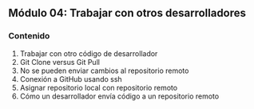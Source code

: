 ## Módulo 04: Trabajar con otros desarrolladores

### Contenido

1. Trabajar con otro código de desarrollador
2. Git Clone versus Git Pull
3. No se pueden enviar cambios al repositorio remoto
4. Conexión a GitHub usando ssh
5. Asignar repositorio local con repositorio remoto
6. Cómo un desarrollador envía código a un repositorio remoto

